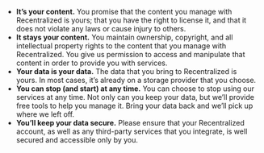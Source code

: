 * **It’s your content.** You promise that the content you manage with Recentralized is yours; that you have the right to license it, and that it does not violate any laws or cause injury to others.
* **It stays your content.** You maintain ownership, copyright, and all intellectual property rights to the content that you manage with Recentralized. You give us permission to access and manipulate that content in order to provide you with services.
* **Your data is your data.** The data that you bring to Recentralized is yours. In most cases, it’s already on a storage provider that you choose.
* **You can stop (and start) at any time.** You can choose to stop using our services at any time. Not only can you keep your data, but we’ll provide free tools to help you manage it. Bring your data back and we’ll pick up where we left off.
* **You’ll keep your data secure.** Please ensure that your Recentralized account, as well as any third-party services that you integrate, is well secured and accessible only by you.
